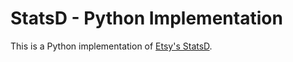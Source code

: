 # StatsD - Python Implementation

This is a Python implementation of [Etsy's StatsD](https://github.com/etsy/statsd).
